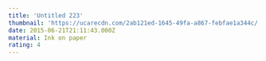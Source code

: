 ```yaml
---
title: 'Untitled 223'
thumbnail: 'https://ucarecdn.com/2ab121ed-1645-49fa-a867-febfae1a344c/'
date: 2015-06-21T21:11:43.000Z
material: Ink on paper
rating: 4
---
```

